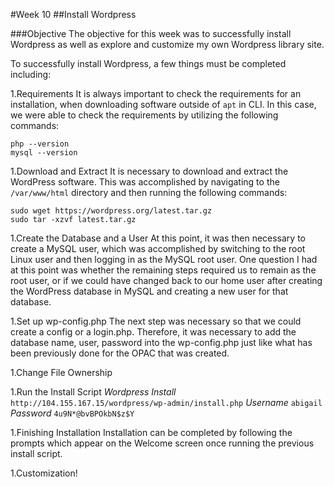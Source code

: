#Week 10
##Install Wordpress

###Objective
The objective for this week was to successfully install Wordpress as well
as explore and customize my own Wordpress library site.

To successfully install Wordpress, a few things must be completed including:

1.Requirements
It is always important to check the requirements for an installation, when
downloading software outside of `apt` in CLI. In this case, we were able
to check the requirements by utilizing the following commands:
```
php --version
mysql --version
```

1.Download and Extract
It is necessary to download and extract the WordPress software. This was
accomplished by navigating to the `/var/www/html` directory and then
running the following commands:
```
sudo wget https://wordpress.org/latest.tar.gz
sudo tar -xzvf latest.tar.gz
```

1.Create the Database and a User
At this point, it was then necessary to create a MySQL user, which was
accomplished by switching to the root Linux user and then logging in
as the MySQL root user. One question I had at this point was whether the
remaining steps required us to remain as the root user, or if we could
have changed back to our home user after creating the WordPress
database in MySQL and creating a new user for that database.

1.Set up wp-config.php
The next step was necessary so that we could create a config or a login.php.
Therefore, it was necessary to add the database name, user, password into
the wp-config.php just like what has been previously done for the OPAC that
was created.

1.Change File Ownership

1.Run the Install Script
*Wordpress Install*
`http://104.155.167.15/wordpress/wp-admin/install.php`
*Username*
`abigail`
*Password*
`4u9N*@bvBPOkbN$z$Y`

1.Finishing Installation
Installation can be completed by following the prompts which appear on the
Welcome screen once running the previous install script.

1.Customization!
